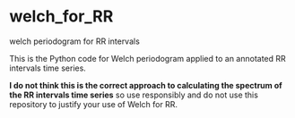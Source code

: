 # welch_for_RR
welch periodogram for RR intervals


This is the Python code for Welch periodogram applied to an annotated
RR intervals time series.

**I do not think this is the correct approach to calculating the
  spectrum of the RR intervals time series** so use responsibly and do
  not use this repository to justify your use of Welch for RR.
